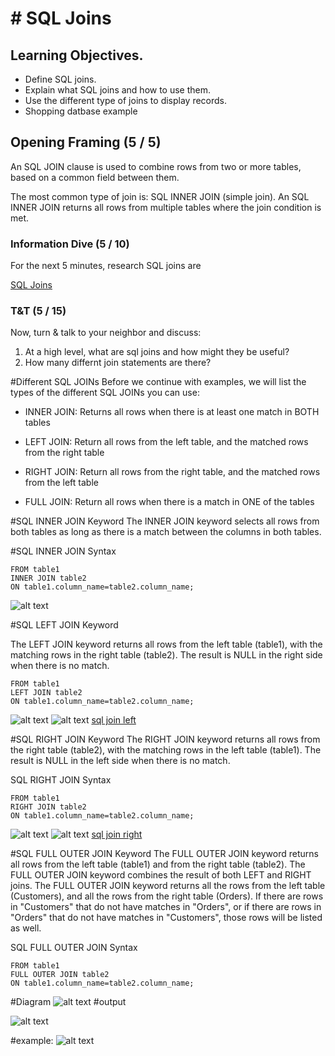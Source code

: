 # # SQL Joins

## Learning Objectives.
- Define SQL joins.
- Explain what SQL joins and how to use them.
- Use the different type of joins to display records.
- Shopping datbase example


## Opening Framing (5 / 5)
An SQL JOIN clause is used to combine rows from two or more tables, based on a common field between them.

The most common type of join is: SQL INNER JOIN (simple join). An SQL INNER JOIN returns all rows from multiple tables where the join condition is met.

### Information Dive (5 / 10)
For the next 5 minutes, research SQL joins are

[SQL Joins](http://www.w3schools.com/sql/sql_join.asp)


### T&T (5 / 15)
Now, turn & talk to your neighbor and discuss:

1. At a high level, what are sql joins and how might they be useful?
2. How many differnt join statements are there?




#Different SQL JOINs
Before we continue with examples, we will list the types of the different SQL JOINs you can use:

- INNER JOIN: Returns all rows when there is at least one match in BOTH tables

- LEFT JOIN: Return all rows from the left table, and the matched rows from the right table
- RIGHT JOIN: Return all rows from the right table, and the matched rows from the left table
- FULL JOIN: Return all rows when there is a match in ONE of the tables

#SQL INNER JOIN Keyword
The INNER JOIN keyword selects all rows from both tables as long as there is a match between the columns in both tables.

#SQL INNER JOIN Syntax

```SELECT column_name(s)
FROM table1
INNER JOIN table2
ON table1.column_name=table2.column_name;
```

![alt text](https://github.com/ATL-WDI-Curriculum/sql-joins/blob/master/img_innerjoin.gif "Inner JOIN")

#SQL LEFT JOIN Keyword

The LEFT JOIN keyword returns all rows from the left table (table1), with the matching rows in the right table (table2).
The result is NULL in the right side when there is no match.

```SELECT column_name(s)
FROM table1
LEFT JOIN table2
ON table1.column_name=table2.column_name;
```


![alt text](http://www.w3schools.com/sql/img_leftjoin.gif "Left JOIN")
![alt text](https://github.com/ATL-WDI-Curriculum/newsqljoins/blob/master/sqlleft.png "example")
[sql join left](http://www.w3schools.com/sql/trysql.asp?filename=trysql_select_join_left)


#SQL RIGHT JOIN Keyword
The RIGHT JOIN keyword returns all rows from the right table (table2), with the matching rows in the left table (table1). The result is NULL in the left side when there is no match.

SQL RIGHT JOIN Syntax
```SELECT column_name(s)
FROM table1
RIGHT JOIN table2
ON table1.column_name=table2.column_name;
```
![alt text](https://github.com/ATL-WDI-Curriculum/newsqljoins/blob/master/img_rightjoin.gif "right")
![alt text](https://github.com/ATL-WDI-Curriculum/newsqljoins/blob/master/sqljoinright.png "example")
[sql join right](http://www.w3schools.com/sql/trysql.asp?filename=trysql_select_join_right&ss=-1)

#SQL FULL OUTER JOIN Keyword
The FULL OUTER JOIN keyword returns all rows from the left table (table1) and from the right table (table2).
The FULL OUTER JOIN keyword combines the result of both LEFT and RIGHT joins.
The FULL OUTER JOIN keyword returns all the rows from the left table (Customers), and all the rows from the right table (Orders). If there are rows in "Customers" that do not have matches in "Orders", or if there are rows in "Orders" that do not have matches in "Customers", those rows will be listed as well.



SQL FULL OUTER JOIN Syntax
```SELECT column_name(s)
FROM table1
FULL OUTER JOIN table2
ON table1.column_name=table2.column_name;
```

#Diagram
![alt text](http://www.w3schools.com/sql/img_fulljoin.gif "full outter")
#output

![alt text](https://github.com/ATL-WDI-Curriculum/newsqljoins/blob/master/sqlfullouterjoin.png "full outter")

#example:
![alt text](https://github.com/ATL-WDI-Curriculum/newsqljoins/blob/master/sqljoinright.png "example")




